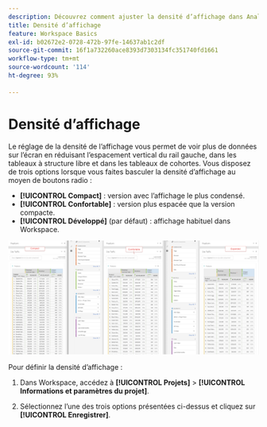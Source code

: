 ```yaml
---
description: Découvrez comment ajuster la densité d’affichage dans Analysis Workspace.
title: Densité d’affichage
feature: Workspace Basics
exl-id: b02672e2-0728-472b-97fe-14637ab1c2df
source-git-commit: 16f1a732260ace8393d7303134fc351740fd1661
workflow-type: tm+mt
source-wordcount: '114'
ht-degree: 93%

---
```


# Densité d’affichage

Le réglage de la densité de l’affichage vous permet de voir plus de données sur l’écran en réduisant l’espacement vertical du rail gauche, dans les tableaux à structure libre et dans les tableaux de cohortes.
Vous disposez de trois options lorsque vous faites basculer la densité d’affichage au moyen de boutons radio :

- **[!UICONTROL Compact]** : version avec l’affichage le plus condensé.
- **[!UICONTROL Confortable]** : version plus espacée que la version compacte.
- **[!UICONTROL Développé]** (par défaut) : affichage habituel dans Workspace.

![Des densités de vues compactes, confortables et étendues.](assets/view-density.png)

Pour définir la densité d’affichage :

1. Dans Workspace, accédez à **[!UICONTROL Projets]** > **[!UICONTROL Informations et paramètres du projet]**.

1. Sélectionnez l’une des trois options présentées ci-dessus et cliquez sur **[!UICONTROL Enregistrer]**.
